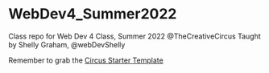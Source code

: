 # WebDev4_Summer2022

Class repo for Web Dev 4 Class, Summer 2022 @TheCreativeCircus
Taught by Shelly Graham, @webDevShelly

Remember to grab the <a href="https://github.com/CreativeCircus/circus-starter" target="_blank">Circus Starter Template</a>
